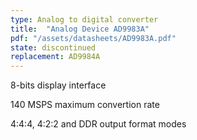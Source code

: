 ```yaml
---
type: Analog to digital converter
title:  "Analog Device AD9983A"
pdf: "/assets/datasheets/AD9983A.pdf"
state: discontinued
replacement: AD9984A
---
```


8-bits display interface

140 MSPS maximum convertion rate

4:4:4, 4:2:2 and DDR output format modes